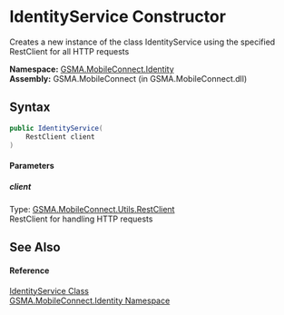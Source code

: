 IdentityService Constructor
===========================
Creates a new instance of the class IdentityService using the specified RestClient for all HTTP requests

**Namespace:** [GSMA.MobileConnect.Identity][1]  
**Assembly:** GSMA.MobileConnect (in GSMA.MobileConnect.dll)

Syntax
------

```csharp
public IdentityService(
	RestClient client
)
```

#### Parameters

##### *client*
Type: [GSMA.MobileConnect.Utils.RestClient][2]  
RestClient for handling HTTP requests


See Also
--------

#### Reference
[IdentityService Class][3]  
[GSMA.MobileConnect.Identity Namespace][1]  

[1]: ../README.md
[2]: ../../GSMA.MobileConnect.Utils/RestClient/README.md
[3]: README.md
[4]: ../../_icons/Help.png